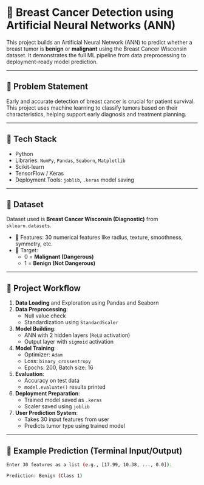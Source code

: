 # 🧠 Breast Cancer Detection using Artificial Neural Networks (ANN)

This project builds an Artificial Neural Network (ANN) to predict whether a breast tumor is **benign** or **malignant** using the Breast Cancer Wisconsin dataset. It demonstrates the full ML pipeline from data preprocessing to deployment-ready model prediction.

---

## 📌 Problem Statement

Early and accurate detection of breast cancer is crucial for patient survival. This project uses machine learning to classify tumors based on their characteristics, helping support early diagnosis and treatment planning.

---

## 🧪 Tech Stack

- Python
- Libraries: `NumPy`, `Pandas`, `Seaborn`, `Matplotlib`
- Scikit-learn
- TensorFlow / Keras
- Deployment Tools: `joblib`, `.keras` model saving

---

## 📁 Dataset

Dataset used is **Breast Cancer Wisconsin (Diagnostic)** from `sklearn.datasets`.

- 🔬 Features: 30 numerical features like radius, texture, smoothness, symmetry, etc.
- 🎯 Target:  
  - 0 = **Malignant (Dangerous)**  
  - 1 = **Benign (Not Dangerous)**

---

## 🚀 Project Workflow

1. **Data Loading** and Exploration using Pandas and Seaborn  
2. **Data Preprocessing**:
   - Null value check
   - Standardization using `StandardScaler`
3. **Model Building**:
   - ANN with 2 hidden layers (`ReLU` activation)
   - Output layer with `sigmoid` activation
4. **Model Training**:
   - Optimizer: `Adam`
   - Loss: `binary_crossentropy`
   - Epochs: 200, Batch size: 16
5. **Evaluation**:
   - Accuracy on test data
   - `model.evaluate()` results printed
6. **Deployment Preparation**:
   - Trained model saved as `.keras`
   - Scaler saved using `joblib`
7. **User Prediction System**:
   - Takes 30 input features from user
   - Predicts tumor type using trained model

---

## 🧪 Example Prediction (Terminal Input/Output)

```bash
Enter 30 features as a list (e.g., [17.99, 10.38, ..., 0.0]):

Prediction: Benign (Class 1)
